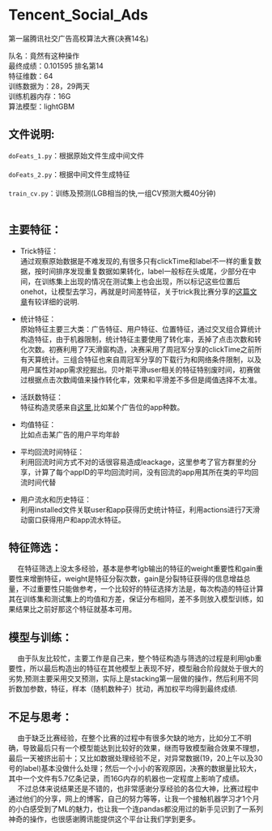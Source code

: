 # Tencent_Social_Ads
第一届腾讯社交广告高校算法大赛(决赛14名)

队名：竟然有这种操作 <br>
最终成绩：0.101595 排名第14<br>
特征维数：64<br>
训练数据为：28，29两天<br>
训练机器内存：16G<br>
算法模型：lightGBM<br>

文件说明:
---
`doFeats_1.py`：根据原始文件生成中间文件<br><br>
`doFeats_2.py`：根据中间文件生成特征<br><br>
`train_cv.py`：训练及预测(LGB相当的快,一组CV预测大概40分钟)<br><br>

主要特征：
---
* Trick特征：<br>
通过观察原始数据是不难发现的,有很多只有clickTime和label不一样的重复数据，按时间排序发现重复数据如果转化，label一般标在头或尾，少部分在中间，在训练集上出现的情况在测试集上也会出现，所以标记这些位置后onehot，让模型去学习，再就是时间差特征，关于trick我比赛分享的[这篇文章](https://www.qcloud.com/community/article/401437)有较详细的说明.

* 统计特征：<br>
原始特征主要三大类：广告特征、用户特征、位置特征，通过交叉组合算统计构造特征，由于机器限制，统计特征主要使用了转化率，丢掉了点击次数和转化次数。初赛利用了7天滑窗构造，决赛采用了周冠军分享的clickTime之前所有天算统计。三组合特征也来自周冠军分享的下载行为和网络条件限制，以及用户属性对app需求挖掘出。贝叶斯平滑user相关的特征特别废时间，初赛做过根据点击次数阈值来操作转化率，效果和平滑差不多但是阈值选择不太准。

* 活跃数特征：<br>
特征构造灵感来自[这里](https://github.com/plantsgo/Rental-Listing-Inquiries/blob/master/xgb.py),比如某个广告位的app种数。

* 均值特征：<br>
比如点击某广告的用户平均年龄

* 平均回流时间特征：<br>
利用回流时间方式不对的话很容易造成leackage，这里参考了官方群里的分享，计算了每个appID的平均回流时间，没有回流的app用其所在类的平均回流时间代替

* 用户流水和历史特征：<br>
利用installed文件关联user和app获得历史统计特征，利用actions进行7天滑动窗口获得用户和app流水特征。

特征筛选：
---
&emsp; 在特征筛选上没太多经验，基本是参考lgb输出的特征的weight重要性和gain重要性来增删特征，weight是特征分裂次数，gain是分裂特征获得的信息增益总量，不过重要性只能做参考，一个比较好的特征选择方法是，每次构造的特征计算其在训练集和测试集上的均值和方差，保证分布相同，差不多则放入模型训练，如果结果比之前好那这个特征就基本可用。

模型与训练：
---
&emsp; 由于队友比较忙，主要工作是自己来，整个特征构造与筛选的过程是利用lgb重要性，所以最后构造出的特征在其他模型上表现不好，模型融合阶段就处于很大的劣势,预测主要采用交叉预测，实际上是stacking第一层做的操作，然后利用不同折数加参数，特征，样本（随机数种子）扰动，再加权平均得到最终成绩.

不足与思考：
---
&emsp; 由于缺乏比赛经验，在整个比赛的过程中有很多欠缺的地方，比如分工不明确，导致最后只有一个模型能达到比较好的效果，继而导致模型融合效果不理想，最后一天被挤出前十；又比如数据处理经验不足，对异常数据(19，20上午以及30号的label)基本没做什么处理；然后一个小小的客观原因，决赛的数据量比较大，其中一个文件有5.7亿条记录，而16G内存的机器也一定程度上影响了成绩。<br>
&emsp; 不过总体来说结果还是不错的，也非常感谢分享经验的各位大神，比赛过程中通过他们的分享，网上的博客，自己的努力等等，让我一个接触机器学习才1个月的小白感受到了ML的魅力，也让我一个连pandas都没用过的新手见识到了一系列神奇的操作，也很感谢腾讯能提供这个平台让我们学到更多。

